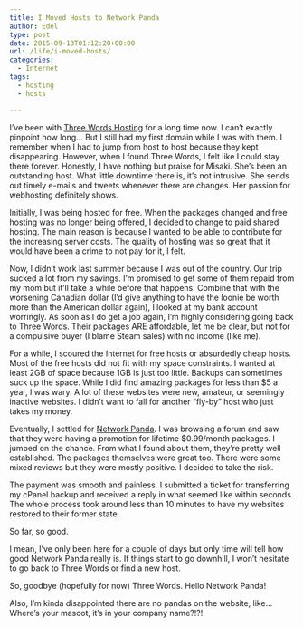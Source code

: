 ```yaml
---
title: I Moved Hosts to Network Panda
author: Edel
type: post
date: 2015-09-13T01:12:20+00:00
url: /life/i-moved-hosts/
categories:
  - Internet
tags:
  - hosting
  - hosts

---
```

I&#8217;ve been with [Three Words Hosting][1] for a long time now. I can&#8217;t exactly pinpoint how long&#8230; But I still had my first domain while I was with them. I remember when I had to jump from host to host because they kept disappearing. However, when I found Three Words, I felt like I could stay there forever. Honestly, I have nothing but praise for Misaki. She&#8217;s been an outstanding host. What little downtime there is, it&#8217;s not intrusive. She sends out timely e-mails and tweets whenever there are changes. Her passion for webhosting definitely shows.

Initially, I was being hosted for free. When the packages changed and free hosting was no longer being offered, I decided to change to paid shared hosting. The main reason is because I wanted to be able to contribute for the increasing server costs. The quality of hosting was so great that it would have been a crime to not pay for it, I felt.

Now, I didn&#8217;t work last summer because I was out of the country. Our trip sucked a lot from my savings. I&#8217;m promised to get some of them repaid from my mom but it&#8217;ll take a while before that happens. Combine that with the worsening Canadian dollar (I&#8217;d give anything to have the loonie be worth more than the American dollar again), I looked at my bank account worringly. As soon as I do get a job again, I&#8217;m highly considering going back to Three Words. Their packages ARE affordable, let me be clear, but not for a compulsive buyer (I blame Steam sales) with no income (like me).

For a while, I scoured the Internet for free hosts or absurdedly cheap hosts. Most of the free hosts did not fit with my space constraints. I wanted at least 2GB of space because 1GB is just too little. Backups can sometimes suck up the space. While I did find amazing packages for less than $5 a year, I was wary. A lot of these websites were new, amateur, or seemingly inactive websites. I didn&#8217;t want to fall for another &#8220;fly-by&#8221; host who just takes my money.

Eventually, I settled for [Network Panda][2]. I was browsing a forum and saw that they were having a promotion for lifetime $0.99/month packages. I jumped on the chance. From what I found about them, they&#8217;re pretty well established. The packages themselves were great too. There were some mixed reviews but they were mostly positive. I decided to take the risk.

The payment was smooth and painless. I submitted a ticket for transferring my cPanel backup and received a reply in what seemed like within seconds. The whole process took around less than 10 minutes to have my websites restored to their former state.

So far, so good.

I mean, I&#8217;ve only been here for a couple of days but only time will tell how good Network Panda really is. If things start to go downhill, I won&#8217;t hesitate to go back to Three Words or find a new host.

So, goodbye (hopefully for now) Three Words. Hello Network Panda!

Also, I&#8217;m kinda disappointed there are no pandas on the website, like&#8230; Where&#8217;s your mascot, it&#8217;s in your company name?!?!

<ol class="footnote">
</ol>

 [1]: http://three-words.net
 [2]: http://networkpanda.com